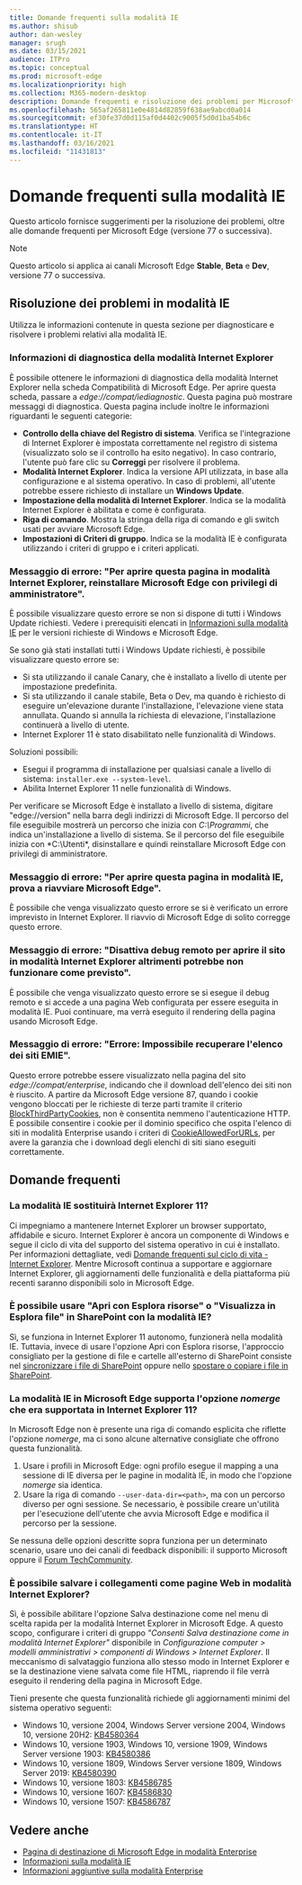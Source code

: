```yaml
---
title: Domande frequenti sulla modalità IE
ms.author: shisub
author: dan-wesley
manager: srugh
ms.date: 03/15/2021
audience: ITPro
ms.topic: conceptual
ms.prod: microsoft-edge
ms.localizationpriority: high
ms.collection: M365-modern-desktop
description: Domande frequenti e risoluzione dei problemi per Microsoft Edge in modalità IE
ms.openlocfilehash: 565af265811e0e4814d82859f638ae9abcd0a014
ms.sourcegitcommit: ef30fe37d0d115af0d4402c9005f5d0d1ba54b6c
ms.translationtype: HT
ms.contentlocale: it-IT
ms.lasthandoff: 03/16/2021
ms.locfileid: "11431813"
---
```

# <a name="ie-mode-faq"></a>Domande frequenti sulla modalità IE

Questo articolo fornisce suggerimenti per la risoluzione dei problemi, oltre alle domande frequenti per Microsoft Edge (versione 77 o successiva).

> [!NOTE]
> Questo articolo si applica ai canali Microsoft Edge **Stable**, **Beta** e **Dev**, versione 77 o successiva.


## <a name="troubleshoot-ie-mode"></a>Risoluzione dei problemi in modalità IE

Utilizza le informazioni contenute in questa sezione per diagnosticare e risolvere i problemi relativi alla modalità IE.

### <a name="internet-explorer-mode-diagnostic-information"></a>Informazioni di diagnostica della modalità Internet Explorer

È possibile ottenere le informazioni di diagnostica della modalità Internet Explorer nella scheda Compatibilità di Microsoft Edge. Per aprire questa scheda, passare a *edge://compat/iediagnostic*. Questa pagina può mostrare messaggi di diagnostica. Questa pagina include inoltre le informazioni riguardanti le seguenti categorie:

- **Controllo della chiave del Registro di sistema**. Verifica se l'integrazione di Internet Explorer è impostata correttamente nel registro di sistema (visualizzato solo se il controllo ha esito negativo). In caso contrario, l'utente può fare clic su **Correggi** per risolvere il problema.
- **Modalità Internet Explorer**. Indica la versione API utilizzata, in base alla configurazione e al sistema operativo. In caso di problemi, all'utente potrebbe essere richiesto di installare un **Windows Update**.
- **Impostazione della modalità di Internet Explorer**. Indica se la modalità Internet Explorer è abilitata e come è configurata.
- **Riga di comando**. Mostra la stringa della riga di comando e gli switch usati per avviare Microsoft Edge.
- **Impostazioni di Criteri di gruppo**. Indica se la modalità IE è configurata utilizzando i criteri di gruppo e i criteri applicati.

### <a name="error-message-to-open-this-page-in-internet-explorer-mode-reinstall-microsoft-edge-with-administrator-privileges"></a>Messaggio di errore: "Per aprire questa pagina in modalità Internet Explorer, reinstallare Microsoft Edge con privilegi di amministratore".

È possibile visualizzare questo errore se non si dispone di tutti i Windows Update richiesti. Vedere i prerequisiti elencati in [Informazioni sulla modalità IE](https://docs.microsoft.com/deployedge/edge-ie-mode) per le versioni richieste di Windows e Microsoft Edge.

Se sono già stati installati tutti i Windows Update richiesti, è possibile visualizzare questo errore se:

- Si sta utilizzando il canale Canary, che è installato a livello di utente per impostazione predefinita.
- Si sta utilizzando il canale stabile, Beta o Dev, ma quando è richiesto di eseguire un'elevazione durante l'installazione, l'elevazione viene stata annullata. Quando si annulla la richiesta di elevazione, l'installazione continuerà a livello di utente.
- Internet Explorer 11 è stato disabilitato nelle funzionalità di Windows.

Soluzioni possibili:

- Esegui il programma di installazione per qualsiasi canale a livello di sistema: `installer.exe --system-level`.
- Abilita Internet Explorer 11 nelle funzionalità di Windows.

Per verificare se Microsoft Edge è installato a livello di sistema, digitare "edge://version" nella barra degli indirizzi di Microsoft Edge. Il percorso del file eseguibile mostrerà un percorso che inizia con *C:\Programmi*, che indica un'installazione a livello di sistema. Se il percorso del file eseguibile inizia con *C:\Utenti\*, disinstallare e quindi reinstallare Microsoft Edge con privilegi di amministratore.

### <a name="error-message-to-open-this-page-in-ie-mode-try-restarting-microsoft-edge"></a>Messaggio di errore: "Per aprire questa pagina in modalità IE, prova a riavviare Microsoft Edge".

È possibile che venga visualizzato questo errore se si è verificato un errore imprevisto in Internet Explorer. Il riavvio di Microsoft Edge di solito corregge questo errore.

### <a name="error-message-turn-off-remote-debugging-to-open-this-site-in-ie-mode-otherwise-it-might-not-work-as-expected"></a>Messaggio di errore: "Disattiva debug remoto per aprire il sito in modalità Internet Explorer altrimenti potrebbe non funzionare come previsto".

È possibile che venga visualizzato questo errore se si esegue il debug remoto e si accede a una pagina Web configurata per essere eseguita in modalità IE. Puoi continuare, ma verrà eseguito il rendering della pagina usando Microsoft Edge.

### <a name="error-message-error-could-not-retrieve-emie-site-list"></a>Messaggio di errore: "Errore: Impossibile recuperare l'elenco dei siti EMIE".

Questo errore potrebbe essere visualizzato nella pagina del sito *edge://compat/enterprise*, indicando che il download dell'elenco dei siti non è riuscito. A partire da Microsoft Edge versione 87, quando i cookie vengono bloccati per le richieste di terze parti tramite il criterio [BlockThirdPartyCookies](https://docs.microsoft.com/deployedge/microsoft-edge-policies#blockthirdpartycookies), non è consentita nemmeno l'autenticazione HTTP. È possibile consentire i cookie per il dominio specifico che ospita l'elenco di siti in modalità Enterprise usando i criteri di [CookieAllowedForURLs](https://docs.microsoft.com/deployedge/microsoft-edge-policies#cookiesallowedforurls), per avere la garanzia che i download degli elenchi di siti siano eseguiti correttamente.

## <a name="frequently-asked-questions"></a>Domande frequenti

### <a name="will-ie-mode-replace-internet-explorer-11"></a>La modalità IE sostituirà Internet Explorer 11?

Ci impegniamo a mantenere Internet Explorer un browser supportato, affidabile e sicuro. Internet Explorer è ancora un componente di Windows e segue il ciclo di vita del supporto del sistema operativo in cui è installato. Per informazioni dettagliate, vedi [Domande frequenti sul ciclo di vita - Internet Explorer](https://support.microsoft.com/help/17454/). Mentre Microsoft continua a supportare e aggiornare Internet Explorer, gli aggiornamenti delle funzionalità e della piattaforma più recenti saranno disponibili solo in Microsoft Edge.

### <a name="can-i-use-open-with-explorer-or-view-in-file-explorer-in-sharepoint-with-ie-mode"></a>È possibile usare "Apri con Esplora risorse" o "Visualizza in Esplora file" in SharePoint con la modalità IE?

Sì, se funziona in Internet Explorer 11 autonomo, funzionerà nella modalità IE. Tuttavia, invece di usare l'opzione Apri con Esplora risorse, l'approccio consigliato per la gestione di file e cartelle all'esterno di SharePoint consiste nel [sincronizzare i file di SharePoint](https://support.office.com/en-us/article/sync-sharepoint-files-with-the-onedrive-sync-app-6de9ede8-5b6e-4503-80b2-6190f3354a88) oppure nello [spostare o copiare i file in SharePoint](https://support.office.com/en-us/article/move-or-copy-files-in-sharepoint-00e2f483-4df3-46be-a861-1f5f0c1a87bc).

### <a name="does-ie-mode-on-microsoft-edge-support-the-nomerge-option-that-was-supported-in-internet-explorer-11"></a>La modalità IE in Microsoft Edge supporta l'opzione *nomerge* che era supportata in Internet Explorer 11?

In Microsoft Edge non è presente una riga di comando esplicita che riflette l'opzione *nomerge*, ma ci sono alcune alternative consigliate che offrono questa funzionalità.

1. Usare i profili in Microsoft Edge: ogni profilo esegue il mapping a una sessione di IE diversa per le pagine in modalità IE, in modo che l'opzione *nomerge* sia identica.
2. Usare la riga di comando `--user-data-dir=<path>`, ma con un percorso diverso per ogni sessione. Se necessario, è possibile creare un'utilità per l'esecuzione dell'utente che avvia Microsoft Edge e modifica il percorso per la sessione.

Se nessuna delle opzioni descritte sopra funziona per un determinato scenario, usare uno dei canali di feedback disponibili: il supporto Microsoft oppure il [Forum TechCommunity](https://techcommunity.microsoft.com/t5/enterprise/bd-p/EdgeInsiderEnterprise).

### <a name="can-i-save-links-as-webpages-in-internet-explorer-mode"></a>È possibile salvare i collegamenti come pagine Web in modalità Internet Explorer?

Sì, è possibile abilitare l'opzione Salva destinazione come nel menu di scelta rapida per la modalità Internet Explorer in Microsoft Edge. A questo scopo, configurare i criteri di gruppo *"Consenti Salva destinazione come in modalità Internet Explorer"* disponibile in *Configurazione computer > modelli amministrativi > componenti di Windows > Internet Explorer*.
Il meccanismo di salvataggio funziona allo stesso modo in Internet Explorer e se la destinazione viene salvata come file HTML, riaprendo il file verrà eseguito il rendering della pagina in Microsoft Edge.
 
Tieni presente che questa funzionalità richiede gli aggiornamenti minimi del sistema operativo seguenti:
- Windows 10, versione 2004, Windows Server versione 2004, Windows 10, versione 20H2: [KB4580364](https://support.microsoft.com/help/4580364/windows-10-update-kb4580364)
- Windows 10, versione 1903, Windows 10, versione 1909, Windows Server versione 1903: [KB4580386](https://support.microsoft.com/help/4580386/windows-10-update-kb4580386)
- Windows 10, versione 1809, Windows Server versione 1809, Windows Server 2019: [KB4580390](https://support.microsoft.com/help/4580390/windows-10-update-kb4580390)
- Windows 10, versione 1803: [KB4586785](https://support.microsoft.com/help/4586785/windows-10-update-kb4586785)
- Windows 10, versione 1607: [KB4586830](https://support.microsoft.com/help/4586830/windows-10-update-kb4586830)
- Windows 10, versione 1507: [KB4586787](https://support.microsoft.com/help/4586787/windows-10-update-kb4586787)


## <a name="see-also"></a>Vedere anche

- [Pagina di destinazione di Microsoft Edge in modalità Enterprise](https://aka.ms/EdgeEnterprise)
- [Informazioni sulla modalità IE](https://docs.microsoft.com/deployedge/edge-ie-mode)
- [Informazioni aggiuntive sulla modalità Enterprise](https://docs.microsoft.com/internet-explorer/ie11-deploy-guide/enterprise-mode-overview-for-ie11)
